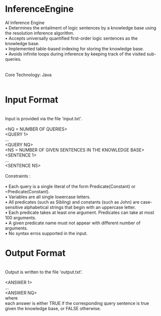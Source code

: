 # InferenceEngine
AI Inference Engine
<br/>
•	Determines the entailment of logic sentences by a knowledge base using the resolution inference algorithm.<br/>
•	Accepts universally quantified first-order logic sentences as the knowledge base.<br/>
•	Implemented table-based indexing for storing the knowledge base.<br/>
•	Avoids infinite loops during inference by keeping track of the visited sub-queries.<br/>
<br/>
<br/>
Core Technology: Java
<br/>
<br/>

# Input Format
<br/>
Input is provided via the file 'input.txt'.<br/>
<br/>
&lt;NQ = NUMBER OF QUERIES&gt;<br/>
&lt;QUERY 1&gt;<br/>
…<br/>
&lt;QUERY NQ&gt;<br/>
&lt;NS = NUMBER OF GIVEN SENTENCES IN THE KNOWLEDGE BASE&gt;<br/>
&lt;SENTENCE 1&gt;<br/>
…<br/>
&lt;SENTENCE NS&gt;<br/>
<br/>
Constraints :<br/>
<br/>
• Each query is a single literal of the form Predicate(Constant) or ~Predicate(Constant).<br/>
• Variables are all single lowercase letters.<br/>
• All predicates (such as Sibling) and constants (such as John) are case-sensitive alphabetical strings that begin with an uppercase letter.<br/>
• Each predicate takes at least one argument. Predicates can take at most 100 arguments. <br/>
• A given predicate name must not appear with different number of arguments.<br/>
• No syntax erros supported in the input.<br/>

# Output Format
<br/>
Output is written to the file 'output.txt'.<br/>
<br/>
&lt;ANSWER 1&gt;<br/>
…<br/>
&lt;ANSWER NQ&gt;<br/>
where<br/>
each answer is either TRUE if the corresponding query sentence is true given the knowledge base, or FALSE otherwise.
<br/>
<br/>
